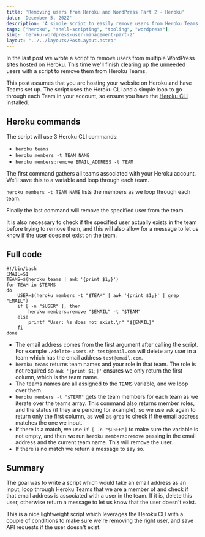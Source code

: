```yaml
---
title: 'Removing users from Heroku and WordPress Part 2 - Heroku'
date: 'December 5, 2022'
description: 'A simple script to easily remove users from Heroku Teams.'
tags: ["heroku", "shell-scripting", "tooling", "wordpress"]
slug: 'heroku-wordpress-user-management-part-2'
layout: "../../layouts/PostLayout.astro"
---
```


In the last post we wrote a script to remove users from multiple WordPress sites hosted on Heroku. This time we'll finish clearing up the unneeded users with a script to remove them from Heroku Teams.

This post assumes that you are hosting your website on Heroku and have Teams set up. The script uses the Heroku CLI and a simple loop to go through each Team in your account, so ensure you have the [Heroku CLI](https://devcenter.heroku.com/articles/heroku-cli) installed.

## Heroku commands

The script will use 3 Heroku CLI commands:

- `heroku teams`
- `heroku members -t TEAM_NAME`
- `heroku members:remove EMAIL_ADDRESS -t TEAM`

The first command gathers all teams associated with your Heroku account. We'll save this to a variable and loop through each team.

`heroku members -t TEAM_NAME` lists the members as we loop through each team.

Finally the last command will remove the specified user from the team.

It is also necessary to check if the specified user actually exists in the team before trying to remove them, and this will also allow for a message to let us know if the user does not exist on the team.

## Full code

```shell
#!/bin/bash
EMAIL=$1
TEAMS=$(heroku teams | awk '{print $1;}')
for TEAM in $TEAMS
do
    USER=$(heroku members -t "$TEAM" | awk '{print $1;}' | grep "EMAIL")
    if [ -n "$USER" ]; then
        heroku members:remove "$EMAIL" -t "$TEAM"
    else
        printf "User: %s does not exist.\n" "${EMAIL}"
    fi
done
```

- The email address comes from the first argument after calling the script. For example `./delete-users.sh test@email.com` will delete any user in a team which has the email address `test@email.com`.
- `heroku teams` returns team names and your role in that team. The role is not required so `awk '{print $1;}'` ensures we only return the first column, which is the team name.
- The teams names are all assigned to the `TEAMS` variable, and we loop over them.
- `heroku members -t "$TEAM"` gets the team members for each team as we iterate over the teams array. This command also returns member roles, and the status (if they are pending for example), so we use `awk` again to return only the first column, as well as `grep` to check if the email address matches the one we input.
- If there is a match, we use `if [ -n "$USER"]` to make sure the variable is not empty, and then we run `heroku members:remove` passing in the email address and the current team name. This will remove the user.
- If there is no match we return a message to say so.

## Summary

The goal was to write a script which would take an email address as an input, loop through Heroku Teams that we are a member of and check if that email address is associated with a user in the team. If it is, delete this user, otherwise return a message to let us know that the user doesn't exist.

This is a nice lightweight script which leverages the Heroku CLI with a couple of conditions to make sure we're removing the right user, and save API requests if the user doesn't exist.
